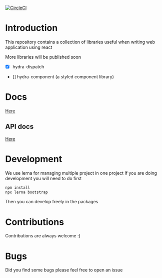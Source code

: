 [![CircleCI](https://circleci.com/gh/nulab/hydralibs/tree/master.svg?style=svg)](https://circleci.com/gh/nulab/hydralibs/tree/master)

# Introduction

This repository contains a collection of libraries useful when writing
web application using react

More libraries will be published soon

- [x] hydra-dispatch
- [] hydra-component (a styled component library)

# Docs

[Here](https://nulab.github.io/hydralibs/)

## API docs
[Here](https://nulab.github.io/hydralibs/api)

# Development

We use lerna for managing multiple project in one project
If you are doing development you will need to do first

```sh
npm install
npx lerna bootstrap
```

Then you can develop freely in the packages

# Contributions

Contributions are always welcome :)

# Bugs

Did you find some bugs please feel free to open an issue

